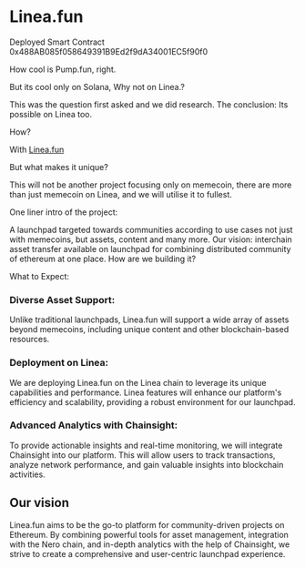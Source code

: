 
# Linea.fun

Deployed Smart Contract 0x488AB085f058649391B9Ed2f9dA34001EC5f90f0

How cool is Pump.fun, right.

But its cool only on Solana, Why not on Linea.?

This was the question first asked and we did research. The conclusion: Its possible on Linea too. 

How? 

With [Linea.fun](https://Linea.fun)

But what makes it unique?

This will not be another project focusing only on memecoin, there are more than just memecoin on Linea, and we will utilise it to fullest.

One liner intro of the project:

A launchpad targeted towards communities according to use cases not just with memecoins, but assets, content and many more. Our vision: interchain asset transfer available on launchpad for combining distributed community of ethereum at one place. How are we building it?

What to Expect:

### Diverse Asset Support: 
Unlike traditional launchpads, Linea.fun will support a wide array of assets beyond memecoins, including unique content and other blockchain-based resources.

### Deployment on Linea: 
We are deploying Linea.fun on the Linea chain to leverage its unique capabilities and performance. Linea features will enhance our platform's efficiency and scalability, providing a robust environment for our launchpad.

### Advanced Analytics with Chainsight: 
To provide actionable insights and real-time monitoring, we will integrate Chainsight into our platform. This will allow users to track transactions, analyze network performance, and gain valuable insights into blockchain activities.

## Our vision
Linea.fun aims to be the go-to platform for community-driven projects on Ethereum. By combining powerful tools for asset management, integration with the Nero chain, and in-depth analytics with the help of Chainsight, we strive to create a comprehensive and user-centric launchpad experience.
